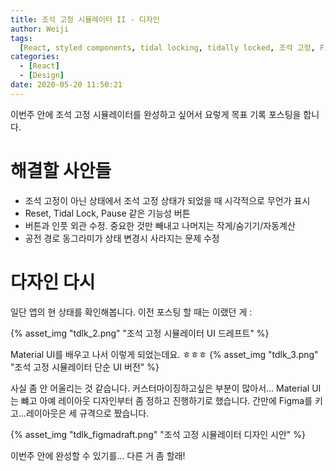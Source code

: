 ```yaml
---
title: 조석 고정 시뮬레이터 II - 디자인
author: Weiji
tags:
  [React, styled components, tidal locking, tidally locked, 조석 고정, Figma]
categories:
  - [React]
  - [Design]
date: 2020-05-20 11:50:21
---
```


이번주 안에 조석 고정 시뮬레이터를 완성하고 싶어서 요렇게 목표 기록 포스팅을 합니다.

# 해결할 사안들

- 조석 고정이 아닌 상태에서 조석 고정 상태가 되었을 때 시각적으로 무언가 표시
- Reset, Tidal Lock, Pause 같은 기능성 버튼
- 버튼과 인풋 외관 수정. 중요한 것만 빼내고 나머지는 작게/숨기기/자동계산
- 공전 경로 동그라미가 상태 변경시 사라지는 문제 수정

# 다자인 다시

일단 앱의 현 상태를 확인해봅니다. 이전 포스팅 할 때는 이랬던 게 :

{% asset_img "tdlk_2.png" "조석 고정 시뮬레이터 UI 드레프트" %}

Material UI를 배우고 나서 이렇게 되었는데요. ㅎㅎㅎ
{% asset_img "tdlk_3.png" "조석 고정 시뮬레이터 단순 UI 버전" %}

사실 좀 안 어울리는 것 같습니다. 커스터마이징하고싶은 부분이 많아서... Material UI는 뺴고 아예 레이아웃 디자인부터 좀 정하고 진행하기로 했습니다. 간만에 Figma를 키고...레이아웃은 세 규격으로 짰습니다.

{% asset_img "tdlk_figmadraft.png" "조석 고정 시뮬레이터 디자인 시안" %}

이번주 안에 완성할 수 있기를... 다른 거 좀 할래!

